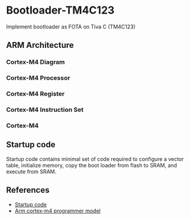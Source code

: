 # Bootloader-TM4C123

Implement bootloader as FOTA on Tiva C (TM4C123)

## ARM Architecture 

### Cortex-M4 Diagram

### Cortex-M4 Processor

### Cortex-M4 Register

### Cortex-M4 Instruction Set

### Cortex-M4 

## Startup code

Startup code contains minimal set of code required to configure a vector table, initialize memory, copy the boot loader from flash to SRAM, and execute from SRAM.



## References

* [Startup code](http://www.rowleydownload.co.uk/arm/documentation/index.htm?http://www.rowleydownload.co.uk/arm/documentation/arm_crt0.htm)
* [Arm cortex-m4 programmer model](https://www.slideshare.net/MohammedGomaa5/arm-cortexm4-programmer-model)